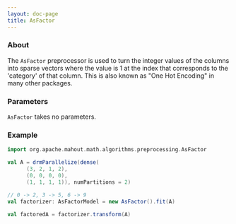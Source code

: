 ```yaml
---
layout: doc-page
title: AsFactor
---
```



### About

The `AsFactor` preprocessor is used to turn the integer values of the columns into sparse vectors where the value is 1
 at the index that corresponds to the 'category' of that column.  This is also known as "One Hot Encoding" in many other
 packages. 
 

### Parameters

`AsFactor` takes no parameters.
 
### Example

```scala
import org.apache.mahout.math.algorithms.preprocessing.AsFactor

val A = drmParallelize(dense(
      (3, 2, 1, 2),
      (0, 0, 0, 0),
      (1, 1, 1, 1)), numPartitions = 2)

// 0 -> 2, 3 -> 5, 6 -> 9
val factorizer: AsFactorModel = new AsFactor().fit(A)

val factoredA = factorizer.transform(A)
```

